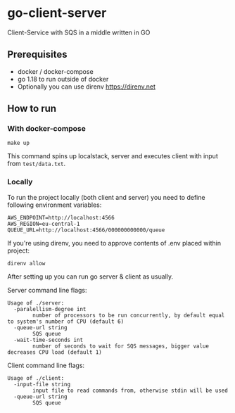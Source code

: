 # go-client-server
Client-Service with SQS in a middle written in GO

## Prerequisites

- docker / docker-compose
- go 1.18 to run outside of docker
- Optionally you can use direnv https://direnv.net

## How to run

### With docker-compose

```shell
make up
```

This command spins up localstack, server and executes client with input from ```test/data.txt```.

### Locally

To run the project locally (both client and server) you need to define following environment variables:

```shell
AWS_ENDPOINT=http://localhost:4566
AWS_REGION=eu-central-1
QUEUE_URL=http://localhost:4566/000000000000/queue
```

If you're using direnv, you need to approve contents of .env placed within project:

```shell
direnv allow
```

After setting up you can run go server & client as usually.

Server command line flags:
```text
Usage of ./server:
  -paralellism-degree int
        number of processors to be run concurrently, by default equal to system's number of CPU (default 6)
  -queue-url string
        SQS queue
  -wait-time-seconds int
        number of seconds to wait for SQS messages, bigger value decreases CPU load (default 1)
```

Client command line flags:
```text
Usage of ./client:
  -input-file string
        input file to read commands from, otherwise stdin will be used
  -queue-url string
        SQS queue
```